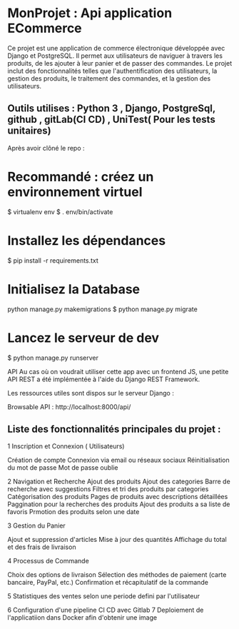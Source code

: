 # MonProjet : Api application ECommerce

Ce projet est une application de commerce électronique développée avec Django et PostgreSQL. Il permet aux utilisateurs de naviguer à travers les produits, de les ajouter à leur panier et de passer des commandes. Le projet inclut des fonctionnalités telles que l'authentification des utilisateurs, la gestion des produits, le traitement des commandes, et la gestion des utilisateurs.


## Outils utilises : Python 3 , Django, PostgreSql, github , gitLab(CI CD) , UniTest( Pour les tests unitaires)



Après avoir clôné le repo :

# Recommandé : créez un environnement virtuel
$ virtualenv env
$ . env/bin/activate


# Installez les dépendances
$ pip install -r requirements.txt

# Initialisez la Database
python manage.py makemigrations
$ python manage.py migrate

# Lancez le serveur de dev
$ python manage.py runserver

API
Au cas où on voudrait utiliser cette app avec un frontend JS, une petite API REST a été implémentée à l'aide du Django REST Framework.

Les ressources utiles sont dispos sur le serveur Django :

Browsable API : http://localhost:8000/api/



## Liste des fonctionnalités principales du projet :

1 Inscription et Connexion ( Utilisateurs)

Création de compte
Connexion via email ou réseaux sociaux
Réinitialisation du mot de passe
Mot de passe oublie

2 Navigation et Recherche
Ajout des produits
Ajout des categories
Barre de recherche avec suggestions
Filtres et tri des produits par categories
Catégorisation des produits
Pages de produits avec descriptions détaillées
Paggination pour la recherches des produits
Ajout des produits a sa liste de favoris
Prmotion des produits selon une date

3 Gestion du Panier

Ajout et suppression d'articles
Mise à jour des quantités
Affichage du total et des frais de livraison

4 Processus de Commande

Choix des options de livraison
Sélection des méthodes de paiement (carte bancaire, PayPal, etc.)
Confirmation et récapitulatif de la commande

5 Statistiques des ventes selon une periode defini par l'utilisateur

6 Configuration d'une pipeline CI CD avec Gitlab
7 Deploiement de l'applicatiion dans Docker afin d'obtenir une image
